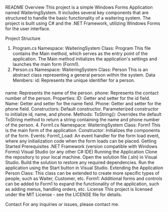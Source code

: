 README
Overview
This project is a simple Windows Forms Application named WaiteringSystem. It includes several key components that are structured to handle the basic functionality of a waitering system. The project is built using C# and the .NET Framework, utilizing Windows Forms for the user interface.

Project Structure
1. Program.cs
Namespace: WaiteringSystem
Class: Program
This file contains the Main method, which serves as the entry point of the application.
The Main method initializes the application's settings and launches the main form (Form1).
2. Person.cs
Namespace: WaiteringSystem
Class: Person
This is an abstract class representing a general person within the system.
Data Members:
id: Represents the unique identifier for a person.
#####
name: Represents the name of the person.
phone: Represents the contact number of the person.
Properties:
ID: Getter and setter for the id field.
Name: Getter and setter for the name field.
Phone: Getter and setter for the phone field.
Constructors:
Default constructor.
Parameterized constructor to initialize id, name, and phone.
Methods:
ToString(): Overrides the default ToString method to return a string containing the name and phone number of the person.
4. Form1.cs
Namespace: WaiteringSystem
Class: Form1
This is the main form of the application.
Constructor:
Initializes the components of the form.
Events:
Form1_Load: An event handler for the form load event, where any initialization code when the form loads can be placed.
Getting Started
Prerequisites
.NET Framework (version compatible with Windows Forms)
Visual Studio (or any other C# IDE)
Running the Application
Clone the repository to your local machine.
Open the solution file (.sln) in Visual Studio.
Build the solution to restore any required dependencies.
Run the application using the Start button in Visual Studio.
Extending the Application
Person Class: This class can be extended to create more specific types of people, such as Waiter, Customer, etc.
Form1: Additional forms and controls can be added to Form1 to expand the functionality of the application, such as adding menus, handling orders, etc.
License
This project is licensed under the MIT License - see the LICENSE file for details.

Contact
For any inquiries or issues, please contact me.

